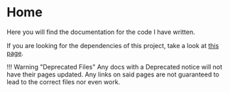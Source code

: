 # Home

Here you will find the documentation for the code I have written.

If you are looking for the dependencies of this project, take a look at [this page](https://sarkwrk.github.io/Dependencies).

!!! Warning "Deprecated Files"
    Any docs with a Deprecated notice will not have their pages updated. Any links on said pages are not guaranteed to lead to the correct files nor even work.